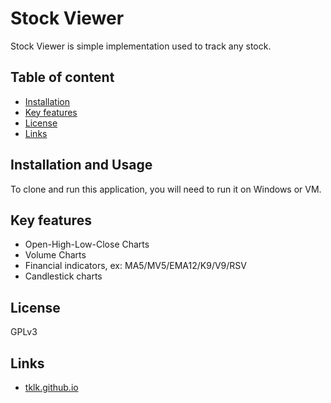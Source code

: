 ﻿# Stock Viewer
Stock Viewer is simple implementation used to track any stock.

## Table of content
- [Installation](#installation-and-usage)
- [Key features](#key-features)
- [License](#license)
- [Links](#links)

## Installation and Usage
To clone and run this application, you will need to run it on Windows or VM.

## Key features
* Open-High-Low-Close Charts
* Volume Charts
* Financial indicators, ex: MA5/MV5/EMA12/K9/V9/RSV
* Candlestick charts

## License
GPLv3

## Links
* [tklk.github.io](https://tklk.github.io/)

